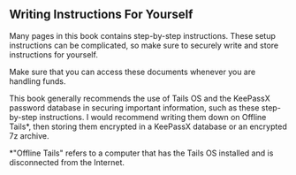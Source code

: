 ## Writing Instructions For Yourself

Many pages in this book contains step-by-step instructions. These setup instructions can be complicated, so make sure to securely write and store instructions for yourself.

Make sure that you can access these documents whenever you are handling funds.

This book generally recommends the use of Tails OS and the KeePassX password database in securing important information, such as these step-by-step instructions. I would recommend writing them down on Offline Tails*, then storing them encrypted in a KeePassX database or an encrypted 7z archive.

*"Offline Tails" refers to a computer that has the Tails OS installed and is disconnected from the Internet.